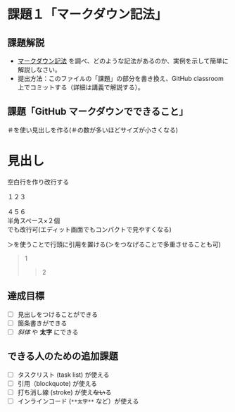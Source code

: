 # 課題１「マークダウン記法」

## 課題解説

- [マークダウン記法](https://guides.github.com/features/mastering-markdown/) を調べ、どのような記法があるのか、実例を示して簡単に解説しなさい。
- 提出方法：このファイルの「課題」の部分を書き換え、GitHub classroom 上でコミットする（詳細は講義で解説する）。

## 課題「GitHub マークダウンでできること」
＃を使い見出しを作る(＃の数が多いほどサイズが小さくなる)
# 見出し


空白行を作り改行する

１２３

４５６  
半角スペース×２個  
でも改行可(エディット画面でもコンパクトで見やすくなる)

＞を使うことで行頭に引用を置ける(＞をつなげることで多重させることも可)
>1
>>2

## 達成目標

- [ ] 見出しをつけることができる
- [ ] 箇条書きができる
- [ ] *斜体* や **太字** にできる

## できる人のための追加課題

- [ ] タスクリスト (task list) が使える
- [ ] 引用（blockquote) が使える
- [ ] 打ち消し線 (stroke) が使え~~ない~~る
- [ ] インラインコード (`**太字**` など）が使える
